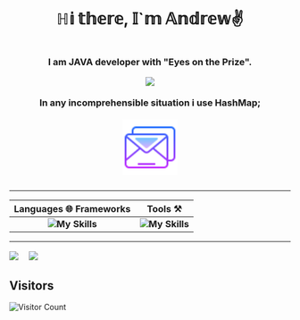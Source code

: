 <h1 align="center"> 
  ℍ𝕚 𝕥𝕙𝕖𝕣𝕖, 𝕀`𝕞 𝔸𝕟𝕕𝕣𝕖𝕨✌️
<h1>
<h3 align="center"> 
  I am JAVA developer with "Eyes on the Prize". 
      <p/>
        <img src = "https://octodex.github.com/images/gangnamtocat.png" width = "100" />
      <p/>
  In any incomprehensible situation i use HashMap<?>; <br> <br>
  <a href="mailto:shmopls@gmail.com">
    <img src = "images/mail.png" width = "100" />
  </a>  
<h3>
  
___
    
<div align="center">
  
  |  Languages :globe_with_meridians: Frameworks | Tools :hammer_and_pick:|
  | :-------------: |:------------------:|
  | <div align="center" padding = '55px'> ![My Skills](https://skillicons.dev/icons?i=java,spring,hibernate,html&perline=4) | ![My Skills](https://skillicons.dev/icons?i=androidstudio,bootstrap,css,git,idea,jenkins,docker,maven,nginx,postgres,postman,&perline=6) |

</div>

____


<div class='container'>
  
  <img style="height: auto; width: 55%;" class="img" src="https://github-readme-stats.vercel.app/api?username=Futsey&show_icons=true&theme=blue-green" />
  &nbsp;
  &nbsp;
  <img style="height: auto; width: 40%;" class="img" src="https://github-readme-stats.vercel.app/api/top-langs/?username=Futsey&theme=blue-green&langs_count=8&layout=compact" /></div>

</div>

## Visitors
![Visitor Count](https://profile-counter.glitch.me/Futsey/count.svg)
